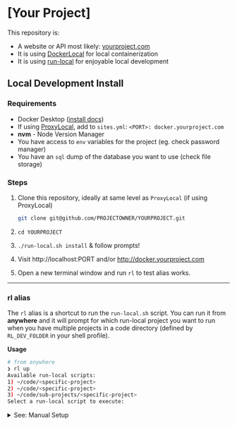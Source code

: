 # [Your Project]

This repository is:

- A website or API most likely: [yourproject.com](https://yourproject.com)
- It is using [DockerLocal](https://github.com/amurrell/DockerLocal) for local containerization
- It is using [run-local](https://github.com/amurrell/run-local) for enjoyable local development

## Local Development Install

### Requirements

- Docker Desktop ([install docs](https://docs.docker.com/desktop/))
- If using [ProxyLocal](https://github.com/amurrell/ProxyLocal), add to `sites.yml`: `<PORT>: docker.yourproject.com`
- **nvm** - Node Version Manager
- You have access to `env` variables for the project (eg. check password manager)
- You have an `sql` dump of the database you want to use (check file storage)

### Steps

1. Clone this repository, ideally at same level as `ProxyLocal` (if using ProxyLocal)

   ```bash
   git clone git@github.com/PROJECTOWNER/YOURPROJECT.git
   ```

1. `cd YOURPROJECT`
1. `./run-local.sh install` & follow prompts!
1. Visit http://localhost:PORT and/or http://docker.yourproject.com
1. Open a new terminal window and run `rl` to test alias works.

---

### rl alias

The `rl` alias is a shortcut to run the `run-local.sh` script. You can run it from **anywhere** and it will prompt for which run-local project you want to run when you have multiple projects in a code directory (defined by `RL_DEV_FOLDER` in your shell profile).

**Usage**

```bash
# from anywhere
❯ rl up
Available run-local scripts:
1) ~/code/<specific-project>
2) ~/code/<specific-project>
3) ~/code/sub-projects/<specific-project>
Select a run-local script to execute:
```

<details>
   <summary>See: Manual Setup</summary>

If you already have an **rl-alias**, you can skip this step.

```bash
❯ alias rl
rl=rl
```

If you do not have it in your shell profile (eg. `~/.zshrc`), you can add it manually.

**Update Values** for `DEV_FOLDER` (above your project) and `SHELL_PROFILE`, **Change Directory** to project root, where `rl-alias` is located, and then paste in your terminal all at once:

```bash
# Update these values
DEV_FOLDER=${HOME}/code
SHELL_PROFILE=${HOME}/.zshrc

ln -s rl-alias "$DEV_FOLDER/rl-alias"
echo "# Run Local Alias" >> "$SHELL_PROFILE"
echo "RL_DEV_FOLDER=${DEV_FOLDER}" >> "$SHELL_PROFILE"
echo "source $DEV_FOLDER/rl-alias" >> "$SHELL_PROFILE"
source "$SHELL_PROFILE"
```

</details>
